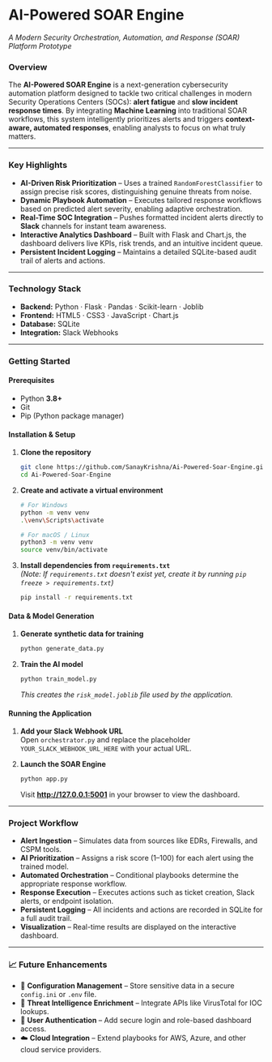 # AI-Powered SOAR Engine
*A Modern Security Orchestration, Automation, and Response (SOAR) Platform Prototype*

### Overview
The **AI-Powered SOAR Engine** is a next-generation cybersecurity automation platform designed to tackle two critical challenges in modern Security Operations Centers (SOCs): **alert fatigue** and **slow incident response times**. By integrating **Machine Learning** into traditional SOAR workflows, this system intelligently prioritizes alerts and triggers **context-aware, automated responses**, enabling analysts to focus on what truly matters.

---

###  Key Highlights
-  **AI-Driven Risk Prioritization** – Uses a trained `RandomForestClassifier` to assign precise risk scores, distinguishing genuine threats from noise.
-  **Dynamic Playbook Automation** – Executes tailored response workflows based on predicted alert severity, enabling adaptive orchestration.
-  **Real-Time SOC Integration** – Pushes formatted incident alerts directly to **Slack** channels for instant team awareness.
-  **Interactive Analytics Dashboard** – Built with Flask and Chart.js, the dashboard delivers live KPIs, risk trends, and an intuitive incident queue.
-  **Persistent Incident Logging** – Maintains a detailed SQLite-based audit trail of alerts and actions.

---

###  Technology Stack
*   **Backend:** Python · Flask · Pandas · Scikit-learn · Joblib
*   **Frontend:** HTML5 · CSS3 · JavaScript · Chart.js
*   **Database:** SQLite
*   **Integration:** Slack Webhooks

---

###  Getting Started

#### Prerequisites
- Python **3.8+**
- Git
- Pip (Python package manager)

#### Installation & Setup

1.  **Clone the repository**
    ```bash
    git clone https://github.com/SanayKrishna/Ai-Powered-Soar-Engine.git
    cd Ai-Powered-Soar-Engine
    ```

2.  **Create and activate a virtual environment**
    ```bash
    # For Windows
    python -m venv venv
    .\venv\Scripts\activate
    
    # For macOS / Linux
    python3 -m venv venv
    source venv/bin/activate
    ```

3.  **Install dependencies from `requirements.txt`**  
    *(Note: If `requirements.txt` doesn't exist yet, create it by running `pip freeze > requirements.txt`)*
    ```bash
    pip install -r requirements.txt
    ```

#### Data & Model Generation

1.  **Generate synthetic data for training**
    ```bash
    python generate_data.py
    ```

2.  **Train the AI model**
    ```bash
    python train_model.py
    ```
    *This creates the `risk_model.joblib` file used by the application.*

#### Running the Application

1.  **Add your Slack Webhook URL**  
    Open `orchestrator.py` and replace the placeholder `YOUR_SLACK_WEBHOOK_URL_HERE` with your actual URL.

2.  **Launch the SOAR Engine**
    ```bash
    python app.py
    ```
    Visit **http://127.0.0.1:5001** in your browser to view the dashboard.

---

###  Project Workflow
-  **Alert Ingestion** – Simulates data from sources like EDRs, Firewalls, and CSPM tools.
-  **AI Prioritization** – Assigns a risk score (1–100) for each alert using the trained model.
-  **Automated Orchestration** – Conditional playbooks determine the appropriate response workflow.
-  **Response Execution** – Executes actions such as ticket creation, Slack alerts, or endpoint isolation.
-  **Persistent Logging** – All incidents and actions are recorded in SQLite for a full audit trail.
-  **Visualization** – Real-time results are displayed on the interactive dashboard.

---

### 📈 Future Enhancements
- 🔐 **Configuration Management** – Store sensitive data in a secure `config.ini` or `.env` file.
- 🧩 **Threat Intelligence Enrichment** – Integrate APIs like VirusTotal for IOC lookups.
- 👤 **User Authentication** – Add secure login and role-based dashboard access.
- ☁️ **Cloud Integration** – Extend playbooks for AWS, Azure, and other cloud service providers.
